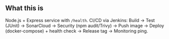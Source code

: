 ## What this is
Node.js + Express service with `/health`. CI/CD via Jenkins:
Build → Test (JUnit) → SonarCloud → Security (npm audit/Trivy) →
Push image → Deploy (docker-compose) + health check → Release tag → Monitoring ping.
